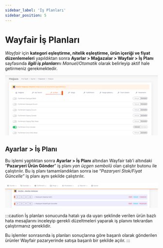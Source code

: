 ```yaml
---
sidebar_label: 'İş Planları'
sidebar_position: 5
---
```



# Wayfair İş Planları 

*Wayfair* için **kategori eşleştirme, nitelik eşleştirme, ürün içeriği ve fiyat düzenlemeleri** yapıldıktan sonra **Ayarlar > Mağazalar > Wayfair > İş Planı** sayfasında ***ilgili iş planları***nı *Manuel/Otomatik* olarak belirleyip aktif hale getirmeniz gerekmektedir. 

![WayfairBusinessplan](../wayfair/img/BusinessPlanWayfair.png)

## Ayarlar > İş Planı

Bu işlemi yaptıktan sonra **Ayarlar > İş Planı** altından Wayfair tab’i altındaki “**Pazaryeri Ürün Gönder**” iş planı *yan üçgen sembolü* olan çalıştır butonu ile çalıştırılır. Bu iş planı tamamlandıktan sonra ise “*Pazaryeri Stok/Fiyat Güncelle*” iş planı aynı şekilde çalıştırılır. 

![WayfairBusinessplanRun](../wayfair/img/WayfairBusinessplanrun.png)

:::caution
İş planları sonucunda hatalı ya da uyarı şeklinde verilen ürün bazlı hata mesajlarını inceleyip gerekli düzeltmeleri yaparak iş planını tekrardan çalıştırmanız gereklidir. 

Bu işlemler sonrasında iş planları sonuçlarına göre başarılı olarak gönderilen ürünler Wayfair pazaryerinde satışa başarılı bir şekilde açılır. 
:::


